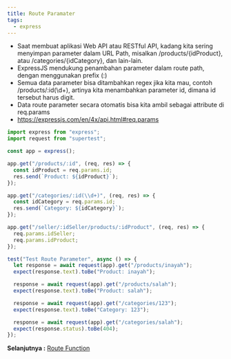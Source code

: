 ```yaml
---
title: Route Paramater
tags:
  - express
---
```


- Saat membuat aplikasi Web API atau RESTful API, kadang kita sering menyimpan parameter dalam URL Path, misalkan /products/{idProduct}, atau /categories/{idCategory}, dan lain-lain.
- ExpressJS mendukung penambahan parameter dalam route path, dengan menggunakan prefix (:)
- Semua data parameter bisa ditambahkan regex jika kita mau, contoh /products/:id(\\d+), artinya kita menambahkan parameter id, dimana id tersebut harus digit.
- Data route parameter secara otomatis bisa kita ambil sebagai attribute di req.params
- https://expressjs.com/en/4x/api.html#req.params

```js
import express from "express";
import request from "supertest";

const app = express();

app.get("/products/:id", (req, res) => {
  const idProduct = req.params.id;
  res.send(`Product: ${idProduct}`);
});

app.get("/categories/:id(\\d+)", (req, res) => {
  const idCategory = req.params.id;
  res.send(`Category: ${idCategory}`);
});

app.get("/seller/:idSeller/products/:idProduct", (req, res) => {
  req.params.idSeller;
  req.params.idProduct;
});

test("Test Route Parameter", async () => {
  let response = await request(app).get("/products/inayah");
  expect(response.text).toBe("Product: inayah");

  response = await request(app).get("/products/salah");
  expect(response.text).toBe("Product: salah");

  response = await request(app).get("/categories/123");
  expect(response.text).toBe("Category: 123");

  response = await request(app).get("/categories/salah");
  expect(response.status).toBe(404);
});
```

**Selanjutnya :** [Route Function](routefunction.md)
